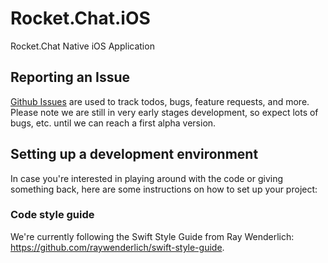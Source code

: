 # Rocket.Chat.iOS

Rocket.Chat Native iOS Application

## Reporting an Issue

[Github Issues](https://github.com/RocketChat/Rocket.Chat.iOS/issues) are used to track todos, bugs, feature requests, and more.
Please note we are still in very early stages development, so expect lots of bugs, etc. until we can reach a first alpha version.

## Setting up a development environment
In case you're interested in playing around with the code or giving something back, here are some instructions on how to set up your project:

### Code style guide

We're currently following the Swift Style Guide from Ray Wenderlich: https://github.com/raywenderlich/swift-style-guide.
